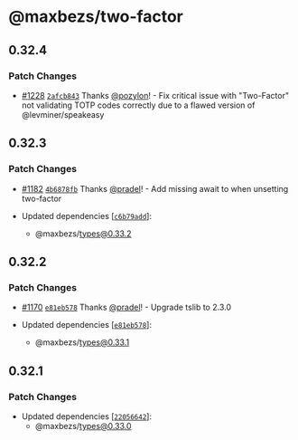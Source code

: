 # @maxbezs/two-factor

## 0.32.4

### Patch Changes

- [#1228](https://github.com/accounts-js/accounts/pull/1228) [`2afcb843`](https://github.com/accounts-js/accounts/commit/2afcb8435615bb8c85bdba39101a2c25a451df12) Thanks [@pozylon](https://github.com/pozylon)! - Fix critical issue with "Two-Factor" not validating TOTP codes correctly due to a flawed version of @levminer/speakeasy

## 0.32.3

### Patch Changes

- [#1182](https://github.com/accounts-js/accounts/pull/1182) [`4b6878fb`](https://github.com/accounts-js/accounts/commit/4b6878fb06b85563f478f191b9543283f22877a3) Thanks [@pradel](https://github.com/pradel)! - Add missing await to when unsetting two-factor

- Updated dependencies [[`c6b79add`](https://github.com/accounts-js/accounts/commit/c6b79addc59ebfd2835e0cc4bded3ad062f68adc)]:
  - @maxbezs/types@0.33.2

## 0.32.2

### Patch Changes

- [#1170](https://github.com/accounts-js/accounts/pull/1170) [`e81eb578`](https://github.com/accounts-js/accounts/commit/e81eb578b35906346b6fadd6c5768b82879f6cda) Thanks [@pradel](https://github.com/pradel)! - Upgrade tslib to 2.3.0

- Updated dependencies [[`e81eb578`](https://github.com/accounts-js/accounts/commit/e81eb578b35906346b6fadd6c5768b82879f6cda)]:
  - @maxbezs/types@0.33.1

## 0.32.1

### Patch Changes

- Updated dependencies [[`22056642`](https://github.com/accounts-js/accounts/commit/220566425755a7015569d8e518095701ff7122e2)]:
  - @maxbezs/types@0.33.0
